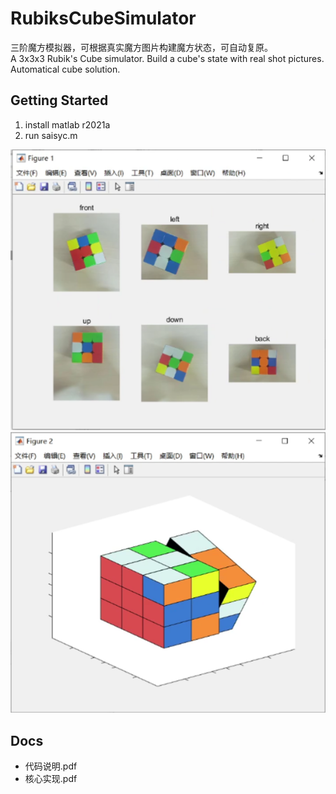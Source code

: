# RubiksCubeSimulator
三阶魔方模拟器，可根据真实魔方图片构建魔方状态，可自动复原。  
A 3x3x3 Rubik's Cube simulator.  Build a cube's state with real shot pictures. Automatical cube solution.

## Getting Started
1. install matlab r2021a
2. run saisyc.m  

![这是图片](./docs/pics/f1.PNG)  
![这是图片](./docs/pics/f2.PNG)

## Docs
+ 代码说明.pdf  
+ 核心实现.pdf

        
     

          
